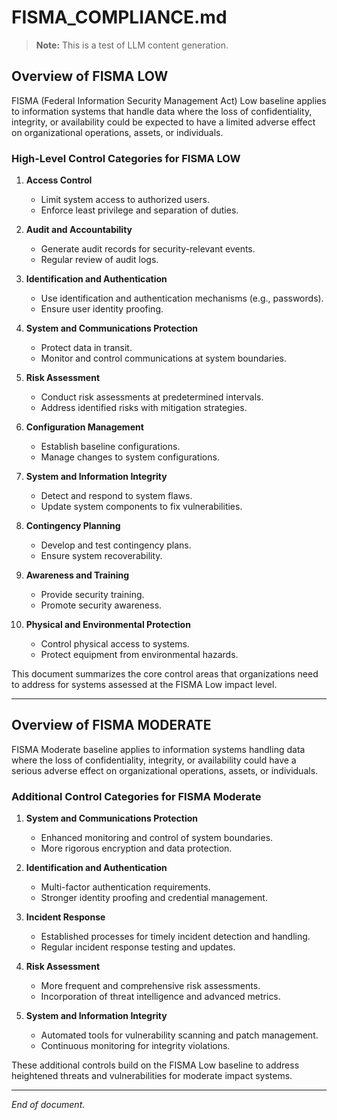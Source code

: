 # FISMA_COMPLIANCE.md

> **Note:** This is a test of LLM content generation.

## Overview of FISMA LOW

FISMA (Federal Information Security Management Act) Low baseline applies to information systems that handle data where the loss of confidentiality, integrity, or availability could be expected to have a limited adverse effect on organizational operations, assets, or individuals.

### High-Level Control Categories for FISMA LOW

1. **Access Control**
   - Limit system access to authorized users.
   - Enforce least privilege and separation of duties.

2. **Audit and Accountability**
   - Generate audit records for security-relevant events.
   - Regular review of audit logs.

3. **Identification and Authentication**
   - Use identification and authentication mechanisms (e.g., passwords).
   - Ensure user identity proofing.

4. **System and Communications Protection**
   - Protect data in transit.
   - Monitor and control communications at system boundaries.

5. **Risk Assessment**
   - Conduct risk assessments at predetermined intervals.
   - Address identified risks with mitigation strategies.

6. **Configuration Management**
   - Establish baseline configurations.
   - Manage changes to system configurations.

7. **System and Information Integrity**
   - Detect and respond to system flaws.
   - Update system components to fix vulnerabilities.

8. **Contingency Planning**
   - Develop and test contingency plans.
   - Ensure system recoverability.

9. **Awareness and Training**
   - Provide security training.
   - Promote security awareness.

10. **Physical and Environmental Protection**
    - Control physical access to systems.
    - Protect equipment from environmental hazards.

This document summarizes the core control areas that organizations need to address for systems assessed at the FISMA Low impact level.

---

## Overview of FISMA MODERATE

FISMA Moderate baseline applies to information systems handling data where the loss of confidentiality, integrity, or availability could have a serious adverse effect on organizational operations, assets, or individuals.

### Additional Control Categories for FISMA Moderate

1. **System and Communications Protection**
   - Enhanced monitoring and control of system boundaries.
   - More rigorous encryption and data protection.

2. **Identification and Authentication**
   - Multi-factor authentication requirements.
   - Stronger identity proofing and credential management.

3. **Incident Response**
   - Established processes for timely incident detection and handling.
   - Regular incident response testing and updates.

4. **Risk Assessment**
   - More frequent and comprehensive risk assessments.
   - Incorporation of threat intelligence and advanced metrics.

5. **System and Information Integrity**
   - Automated tools for vulnerability scanning and patch management.
   - Continuous monitoring for integrity violations.

These additional controls build on the FISMA Low baseline to address heightened threats and vulnerabilities for moderate impact systems.

---

*End of document.*
